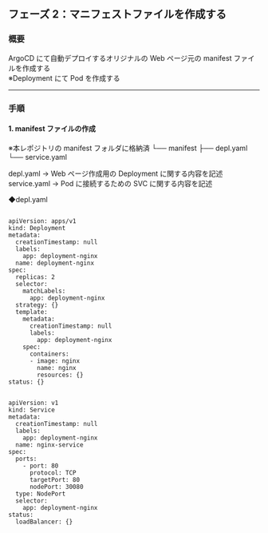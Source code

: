 ## フェーズ 2：マニフェストファイルを作成する

### 概要

ArgoCD にて自動デプロイするオリジナルの Web ページ元の manifest ファイルを作成する  
※Deployment にて Pod を作成する

---

### 手順

#### 1. manifest ファイルの作成

※本レポジトリの manifest フォルダに格納済
└── manifest
├── depl.yaml
└── service.yaml

depl.yaml → Web ページ作成用の Deployment に関する内容を記述  
service.yaml → Pod に接続するための SVC に関する内容を記述

◆depl.yaml

<pre><code>
apiVersion: apps/v1
kind: Deployment
metadata:
  creationTimestamp: null
  labels:
    app: deployment-nginx
  name: deployment-nginx
spec:
  replicas: 2
  selector:
    matchLabels:
      app: deployment-nginx
  strategy: {}
  template:
    metadata:
      creationTimestamp: null
      labels:
        app: deployment-nginx
    spec:
      containers:
      - image: nginx
        name: nginx
        resources: {}
status: {}
</code></pre>

<pre><code>
apiVersion: v1
kind: Service
metadata:
  creationTimestamp: null
  labels:
    app: deployment-nginx
  name: nginx-service
spec:
  ports:
    - port: 80
      protocol: TCP
      targetPort: 80
      nodePort: 30080
  type: NodePort
  selector:
    app: deployment-nginx
status:
  loadBalancer: {}
</code></pre>
